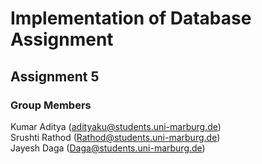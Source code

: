 # Implementation of Database Assignment

## Assignment 5

### Group Members

Kumar Aditya (<adityaku@students.uni-marburg.de>) </br>
Srushti Rathod (<Rathod@students.uni-marburg.de>) </br>
Jayesh Daga (<Daga@students.uni-marburg.de>)